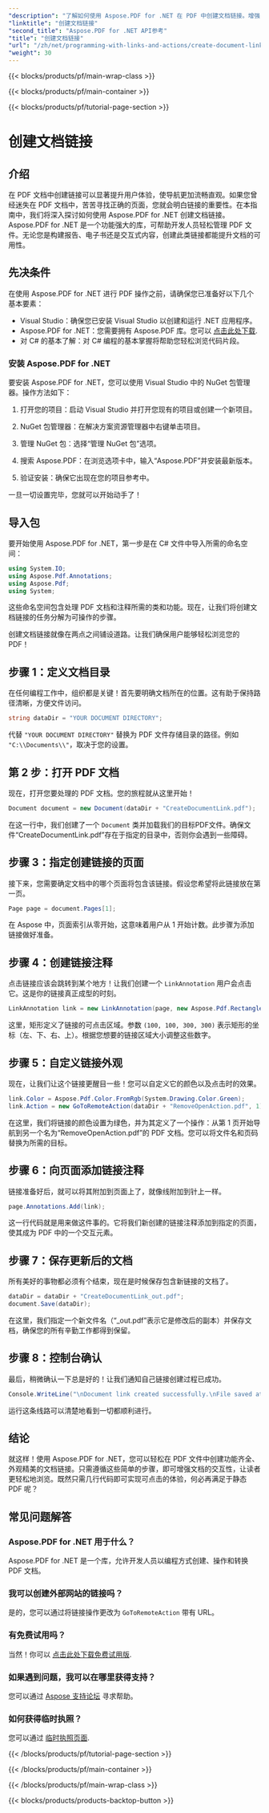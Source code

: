 ```yaml
---
"description": "了解如何使用 Aspose.PDF for .NET 在 PDF 中创建文档链接。增强 PDF 文档的导航和交互性。"
"linktitle": "创建文档链接"
"second_title": "Aspose.PDF for .NET API参考"
"title": "创建文档链接"
"url": "/zh/net/programming-with-links-and-actions/create-document-link/"
"weight": 30
---
```


{{< blocks/products/pf/main-wrap-class >}}

{{< blocks/products/pf/main-container >}}

{{< blocks/products/pf/tutorial-page-section >}}

# 创建文档链接

## 介绍

在 PDF 文档中创建链接可以显著提升用户体验，使导航更加流畅直观。如果您曾经迷失在 PDF 文档中，苦苦寻找正确的页面，您就会明白链接的重要性。在本指南中，我们将深入探讨如何使用 Aspose.PDF for .NET 创建文档链接。Aspose.PDF for .NET 是一个功能强大的库，可帮助开发人员轻松管理 PDF 文件。无论您是构建报告、电子书还是交互式内容，创建此类链接都能提升文档的可用性。

## 先决条件

在使用 Aspose.PDF for .NET 进行 PDF 操作之前，请确保您已准备好以下几个基本要素：

- Visual Studio：确保您已安装 Visual Studio 以创建和运行 .NET 应用程序。
- Aspose.PDF for .NET：您需要拥有 Aspose.PDF 库。您可以 [点击此处下载](https://releases。aspose.com/pdf/net/).
- 对 C# 的基本了解：对 C# 编程的基本掌握将帮助您轻松浏览代码片段。

### 安装 Aspose.PDF for .NET

要安装 Aspose.PDF for .NET，您可以使用 Visual Studio 中的 NuGet 包管理器。操作方法如下：

1. 打开您的项目：启动 Visual Studio 并打开您现有的项目或创建一个新项目。
   
2. NuGet 包管理器：在解决方案资源管理器中右键单击项目。
   
3. 管理 NuGet 包：选择“管理 NuGet 包”选项。

4. 搜索 Aspose.PDF：在浏览选项卡中，输入“Aspose.PDF”并安装最新版本。

5. 验证安装：确保它出现在您的项目参考中。

一旦一切设置完毕，您就可以开始动手了！

## 导入包

要开始使用 Aspose.PDF for .NET，第一步是在 C# 文件中导入所需的命名空间：

```csharp
using System.IO;
using Aspose.Pdf.Annotations;
using Aspose.Pdf;
using System;
```

这些命名空间包含处理 PDF 文档和注释所需的类和功能。现在，让我们将创建文档链接的任务分解为可操作的步骤。

创建文档链接就像在两点之间铺设道路。让我们确保用户能够轻松浏览您的 PDF！

## 步骤 1：定义文档目录

在任何编程工作中，组织都是关键！首先要明确文档所在的位置。这有助于保持路径清晰，方便文件访问。

```csharp
string dataDir = "YOUR DOCUMENT DIRECTORY";
```

代替 `"YOUR DOCUMENT DIRECTORY"` 替换为 PDF 文件存储目录的路径。例如 `"C:\\Documents\\"`，取决于您的设置。

## 第 2 步：打开 PDF 文档

现在，打开您要处理的 PDF 文档。您的旅程就从这里开始！

```csharp
Document document = new Document(dataDir + "CreateDocumentLink.pdf");
```

在这一行中，我们创建了一个 `Document` 类并加载我们的目标PDF文件。确保文件“CreateDocumentLink.pdf”存在于指定的目录中，否则你会遇到一些障碍。

## 步骤 3：指定创建链接的页面

接下来，您需要确定文档中的哪个页面将包含该链接。假设您希望将此链接放在第一页。

```csharp
Page page = document.Pages[1];
```

在 Aspose 中，页面索引从零开始，这意味着用户从 1 开始计数。此步骤为添加链接做好准备。

## 步骤 4：创建链接注释

点击链接应该会跳转到某个地方！让我们创建一个 `LinkAnnotation` 用户会点击它。这是你的链接真正成型的时刻。

```csharp
LinkAnnotation link = new LinkAnnotation(page, new Aspose.Pdf.Rectangle(100, 100, 300, 300));
```

这里，矩形定义了链接的可点击区域。参数 `(100, 100, 300, 300)` 表示矩形的坐标（左、下、右、上）。根据您想要的链接区域大小调整这些数字。

## 步骤 5：自定义链接外观

现在，让我们让这个链接更醒目一些！您可以自定义它的颜色以及点击时的效果。

```csharp
link.Color = Aspose.Pdf.Color.FromRgb(System.Drawing.Color.Green);
link.Action = new GoToRemoteAction(dataDir + "RemoveOpenAction.pdf", 1);
```

在这里，我们将链接的颜色设置为绿色，并为其定义了一个操作：从第 1 页开始导航到另一个名为“RemoveOpenAction.pdf”的 PDF 文档。您可以将文件名和页码替换为所需的目标。

## 步骤 6：向页面添加链接注释

链接准备好后，就可以将其附加到页面上了，就像线附加到针上一样。 

```csharp
page.Annotations.Add(link);
```

这一行代码就是用来做这件事的。它将我们新创建的链接注释添加到指定的页面，使其成为 PDF 中的一个交互元素。

## 步骤 7：保存更新后的文档

所有美好的事物都必须有个结束，现在是时候保存包含新链接的文档了。 

```csharp
dataDir = dataDir + "CreateDocumentLink_out.pdf";
document.Save(dataDir);
```

在这里，我们指定一个新文件名（“_out.pdf”表示它是修改后的副本）并保存文档，确保您的所有辛勤工作都得到保留。

## 步骤 8：控制台确认

最后，稍微确认一下总是好的！让我们通知自己链接创建过程已成功。

```csharp
Console.WriteLine("\nDocument link created successfully.\nFile saved at " + dataDir);
```

运行这条线路可以清楚地看到一切都顺利进行。

## 结论

就这样！使用 Aspose.PDF for .NET，您可以轻松在 PDF 文件中创建功能齐全、外观精美的文档链接。只需遵循这些简单的步骤，即可增强文档的交互性，让读者更轻松地浏览。既然只需几行代码即可实现可点击的体验，何必再满足于静态 PDF 呢？ 

## 常见问题解答

### Aspose.PDF for .NET 用于什么？
Aspose.PDF for .NET 是一个库，允许开发人员以编程方式创建、操作和转换 PDF 文档。

### 我可以创建外部网站的链接吗？
是的，您可以通过将链接操作更改为 `GoToRemoteAction` 带有 URL。

### 有免费试用吗？
当然！你可以 [点击此处下载免费试用版](https://releases。aspose.com/).

### 如果遇到问题，我可以在哪里获得支持？
您可以通过 [Aspose 支持论坛](https://forum.aspose.com/c/pdf/10) 寻求帮助。

### 如何获得临时执照？
您可以通过 [临时执照页面](https://purchase。aspose.com/temporary-license/).

{{< /blocks/products/pf/tutorial-page-section >}}

{{< /blocks/products/pf/main-container >}}

{{< /blocks/products/pf/main-wrap-class >}}

{{< blocks/products/products-backtop-button >}}